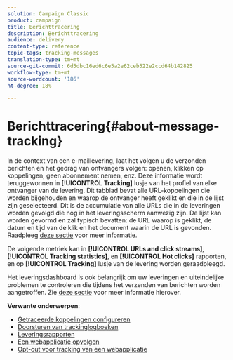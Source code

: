 ```yaml
---
solution: Campaign Classic
product: campaign
title: Berichttracering
description: Berichttracering
audience: delivery
content-type: reference
topic-tags: tracking-messages
translation-type: tm+mt
source-git-commit: 6d5dbc16ed6c6e5a2e62ceb522e2ccd64b142825
workflow-type: tm+mt
source-wordcount: '186'
ht-degree: 18%

---
```



# Berichttracering{#about-message-tracking}

In de context van een e-maillevering, laat het volgen u de verzonden berichten en het gedrag van ontvangers volgen: openen, klikken op koppelingen, geen abonnement nemen, enz. Deze informatie wordt teruggewonnen in **[!UICONTROL Tracking]** lusje van het profiel van elke ontvanger van de levering. Dit tabblad bevat alle URL-koppelingen die worden bijgehouden en waarop de ontvanger heeft geklikt en die in de lijst zijn geselecteerd. Dit is de accumulatie van alle URLs die in de leveringen worden gevolgd die nog in het leveringsscherm aanwezig zijn. De lijst kan worden gevormd en zal typisch bevatten: de URL waarop is geklikt, de datum en tijd van de klik en het document waarin de URL is gevonden. Raadpleeg [deze sectie](../../platform/using/editing-a-profile.md#tracking-tab) voor meer informatie.

De volgende metriek kan in **[!UICONTROL URLs and click streams]**, **[!UICONTROL Tracking statistics]**, en **[!UICONTROL Hot clicks]** rapporten, en op **[!UICONTROL Tracking]** lusje van de levering worden geraadpleegd.

Het leveringsdashboard is ook belangrijk om uw leveringen en uiteindelijke problemen te controleren die tijdens het verzenden van berichten worden aangetroffen. Zie [deze sectie](../../delivery/using/delivery-dashboard.md) voor meer informatie hierover.

**Verwante onderwerpen**:

* [Getraceerde koppelingen configureren](../../delivery/using/how-to-configure-tracked-links.md)
* [Doorsturen van trackinglogboeken](../../production/using/tracking-logs-issues.md)
* [Leveringsrapporten](../../reporting/using/delivery-reports.md)
* [Een webapplicatie opvolgen](../../web/using/tracking-a-web-application.md)
* [Opt-out voor tracking van een webapplicatie](../../web/using/web-application-tracking-opt-out.md)
